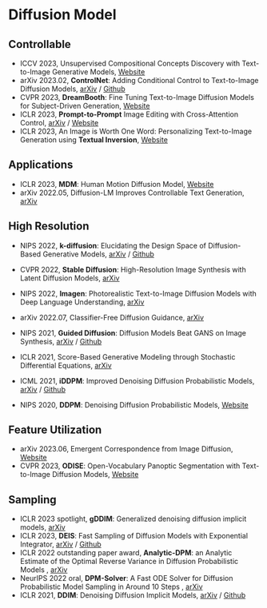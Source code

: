 # Diffusion Model

## Controllable
- ICCV 2023, Unsupervised Compositional Concepts Discovery with Text-to-Image Generative Models, [Website](https://energy-based-model.github.io/unsupervised-concept-discovery/)
- arXiv 2023.02, **ControlNet**: Adding Conditional Control to Text-to-Image Diffusion Models, [arXiv](https://arxiv.org/abs/2302.05543) / [Github](https://github.com/lllyasviel/ControlNet)
- CVPR 2023, **DreamBooth**: Fine Tuning Text-to-Image Diffusion Models for Subject-Driven Generation, [Website](https://dreambooth.github.io/)
- ICLR 2023, **Prompt-to-Prompt** Image Editing with Cross-Attention Control, [arXiv](https://arxiv.org/abs/2208.01626) / [Website](https://prompt-to-prompt.github.io)
- ICLR 2023, An Image is Worth One Word: Personalizing Text-to-Image Generation using **Textual Inversion**, [Website](https://textual-inversion.github.io/)

## Applications
- ICLR 2023, **MDM**: Human Motion Diffusion Model, [Website](https://guytevet.github.io/mdm-page/)
- arXiv 2022.05, Diffusion-LM Improves Controllable Text Generation, [arXiv](https://arxiv.org/abs/2205.14217)


## High Resolution
- NIPS 2022, **k-diffusion**: Elucidating the Design Space of Diffusion-Based Generative Models, [arXiv](https://arxiv.org/abs/2206.00364) / [Github](https://github.com/crowsonkb/k-diffusion)
- CVPR 2022, **Stable Diffusion**: High-Resolution Image Synthesis with Latent Diffusion Models, [arXiv](https://arxiv.org/abs/2112.10752)
- NIPS 2022, **Imagen**: Photorealistic Text-to-Image Diffusion Models with Deep Language Understanding, [arXiv](https://arxiv.org/abs/2205.11487)
- arXiv 2022.07, Classifier-Free Diffusion Guidance, [arXiv](https://arxiv.org/abs/2207.12598)
- NIPS 2021, **Guided Diffusion**: Diffusion Models Beat GANS on Image Synthesis, [arXiv](https://arxiv.org/abs/2105.05233) / [Github](https://github.com/openai/guided-diffusion)

- ICLR 2021, Score-Based Generative Modeling through Stochastic Differential Equations, [arXiv](https://arxiv.org/abs/2011.13456)
- ICML 2021, **iDDPM**: Improved Denoising Diffusion Probabilistic Models, [arXiv](https://arxiv.org/abs/2102.09672) / [Github](https://github.com/openai/improved-diffusion)
- NIPS 2020, **DDPM**: Denoising Diffusion Probabilistic Models, [Website](https://hojonathanho.github.io/diffusion/)


## Feature Utilization
- arXiv 2023.06, Emergent Correspondence from Image Diffusion, [Website](https://diffusionfeatures.github.io/)
- CVPR 2023, **ODISE**: Open-Vocabulary Panoptic Segmentation with Text-to-Image Diffusion Models, [Website](https://jerryxu.net/ODISE/)

## Sampling
- ICLR 2023 spotlight, **gDDIM**: Generalized denoising diffusion implicit models, [arXiv](https://arxiv.org/abs/2206.05564)
- ICLR 2023, **DEIS**: Fast Sampling of Diffusion Models with Exponential Integrator, [arXiv](https://arxiv.org/abs/2204.13902) / [Github](https://github.com/qsh-zh/deis)
- ICLR 2022 outstanding paper award, **Analytic-DPM**: an Analytic Estimate of the Optimal Reverse Variance in Diffusion Probabilistic Models
, [arXiv](https://arxiv.org/abs/2201.06503)
- NeurIPS 2022 oral, **DPM-Solver**: A Fast ODE Solver for Diffusion Probabilistic Model Sampling in Around 10 Steps
, [arXiv](https://arxiv.org/abs/2206.00927)
- ICLR 2021, **DDIM**: Denoising Diffusion Implicit Models, [arXiv](https://arxiv.org/abs/2010.02502) / [Github](https://github.com/ermongroup/ddim)

  
